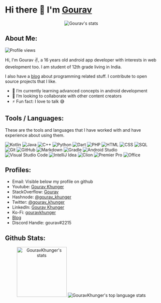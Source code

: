 # Hi there 👋 I'm [Gourav](https://gouravkhunger.xyz)

<p align="center">
    <img src="https://github-profile-trophy.vercel.app/?username=GouravKhunger&theme=darkhub&margin-w=15&margin-h=15&column=6&v=2" alt="Gourav's stats" />
</p>

## About Me:

<img src="https://komarev.com/ghpvc/?username=GouravKhunger&label=Profile%20views&color=70a5fd&style=flat" alt="Profile views" />

Hi, I'm Gourav ✌️, a 16 years old android app developer with interests in web development too. I am student of 12th grade living in India.

I also have a [blog](https://genicsblog.com) about programming related stuff. I contribute to open source projects that I like.

- 🌱 I’m currently learning advanced concepts in android development
- 👯 I’m looking to collaborate with other content creators
- ⚡ Fun fact: I love to talk 😅

## Tools / Languages:

These are the tools and languages that I have worked with and have experience about using them.

![Kotlin](https://img.shields.io/badge/-Kotlin-05122A?style=flat&logo=kotlin)
![Java](https://img.shields.io/badge/-Java-05122A?style=flat&logo=Java)
![C++](https://img.shields.io/badge/-C++-05122A?style=flat&logo=c%2B%2B)
![Python](https://img.shields.io/badge/-Python-05122A?style=flat&logo=python)
![Dart](https://img.shields.io/badge/-Dart-05122A?style=flat&logo=Dart)
![PHP](https://img.shields.io/badge/-PHP-05122A?style=flat&logo=php)
![HTML](https://img.shields.io/badge/-HTML-05122A?style=flat&logo=HTML5)
![CSS](https://img.shields.io/badge/-CSS-05122A?style=flat&logo=CSS3)
![SQL](https://img.shields.io/badge/-SQL-05122A?style=flat&logo=mysql)
![Git](https://img.shields.io/badge/-Git-05122A?style=flat&logo=git)
![GitHub](https://img.shields.io/badge/-GitHub-05122A?style=flat&logo=github)
![Markdown](https://img.shields.io/badge/-Markdown-05122A?style=flat&logo=markdown)
![Gradle](https://img.shields.io/badge/-Gradle-05122A?style=flat&logo=gradle)
![Android Studio](https://img.shields.io/badge/-Android%20Studio-05122A?style=flat&logo=android-studio)
![Visual Studio Code](https://img.shields.io/badge/-Visual%20Studio%20Code-05122A?style=flat&logo=visual-studio-code&logoColor=007ACC)
![IntelliJ Idea](https://img.shields.io/badge/-IntelliJ%20Idea-05122A?style=flat&logo=intellij-idea)
![Clion](https://img.shields.io/badge/-CLion-05122A?style=flat&logo=clion)
![Premier Pro](https://img.shields.io/badge/-Premiere%20Pro-05122A?style=flat&logo=adobe-premiere%20pro)
![Office](https://img.shields.io/badge/-Office-05122A?style=flat&logo=microsoft-office&logoColor=D83B01)

## Profiles:

- Email: Visible below my profile on github
- Youtube: [Gourav Khunger](https://www.youtube.com/channel/UCkv-J_D8jK2N02nBcyM92mQ)
- StackOverflow: [Gourav](https://stackoverflow.com/users/9819031)
- Hashnode: [@gourav_khunger](https://hashnode.com/@gouravkhunger)
- Twitter: [@gourav_khunger](https://twitter.com/gourav_khunger)
- LinkedIn: [Gourav Khunger](https://www.linkedin.com/in/gourav-khunger-584351216/)
- Ko-Fi: [gouravkhunger](https://ko-fi.com/gouravkhunger)
- [Blog](https://genicsblog.com)
- Discord Handle: gourav#2215

## Github Stats:

<p align="center">
    <img height="165" src="https://github-readme-stats.vercel.app/api?username=GouravKhunger&count_private=true&include_all_commits=true&theme=tokyonight" alt="GouravKhunger's stats" />
    <img src="https://github-readme-stats.vercel.app/api/top-langs/?username=GouravKhunger&layout=compact&theme=tokyonight" alt="GouravKhunger's top language stats" />
</p>
